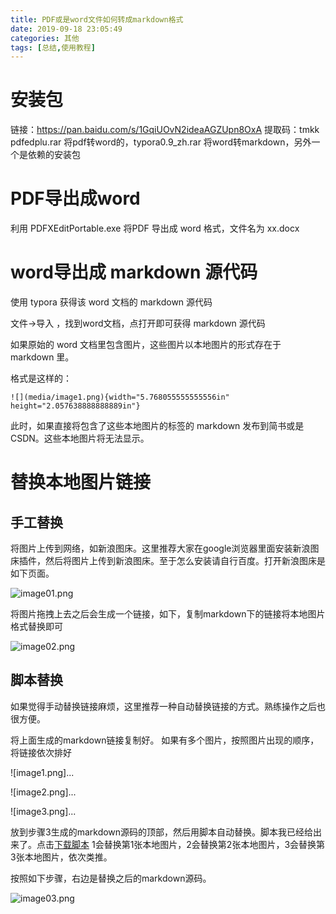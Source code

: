 ```yaml
---
title: PDF或是word文件如何转成markdown格式
date: 2019-09-18 23:05:49
categories: 其他
tags: [总结,使用教程]
---
```


# 安装包

链接：https://pan.baidu.com/s/1GqiUOvN2ideaAGZUpn8OxA 
提取码：tmkk 
pdfedplu.rar 将pdf转word的，typora0.9_zh.rar 将word转markdown，另外一个是依赖的安装包

# PDF导出成word
利用  PDFXEditPortable.exe 将PDF 导出成 word 格式，文件名为 xx.docx

# word导出成 markdown 源代码
使用 typora 获得该 word 文档的 markdown 源代码

文件->导入 ，找到word文档，点打开即可获得 markdown 源代码

如果原始的 word 文档里包含图片，这些图片以本地图片的形式存在于 markdown 里。

格式是这样的：

`![](media/image1.png){width="5.768055555555556in" height="2.057638888888889in"}`

此时，如果直接将包含了这些本地图片的标签的 markdown 发布到简书或是CSDN。这些本地图片将无法显示。

# 替换本地图片链接
## 手工替换
将图片上传到网络，如新浪图床。这里推荐大家在google浏览器里面安装新浪图床插件，然后将图片上传到新浪图床。至于怎么安装请自行百度。打开新浪图床是如下页面。

![image01.png](https://ww1.sinaimg.cn/large/80673b2agy1g743m5lef8j20wo0mddgv.jpg)

将图片拖拽上去之后会生成一个链接，如下，复制markdown下的链接将本地图片格式替换即可

![image02.png](https://ww1.sinaimg.cn/large/80673b2agy1g74f6y5ofyj20wm0mr40t.jpg)

## 脚本替换
如果觉得手动替换链接麻烦，这里推荐一种自动替换链接的方式。熟练操作之后也很方便。

将上面生成的markdown链接复制好。 如果有多个图片，按照图片出现的顺序，将链接依次排好

![image1.png]...

![image2.png]...

![image3.png]...

放到步骤3生成的markdown源码的顶部，然后用脚本自动替换。脚本我已经给出来了。点击[下载脚本](/download/markdown_tool.rar)
1会替换第1张本地图片，2会替换第2张本地图片，3会替换第3张本地图片，依次类推。

按照如下步骤，右边是替换之后的markdown源码。

![image03.png](https://ww1.sinaimg.cn/large/80673b2agy1g74gg9wjdrj214w0m2adc.jpg)


